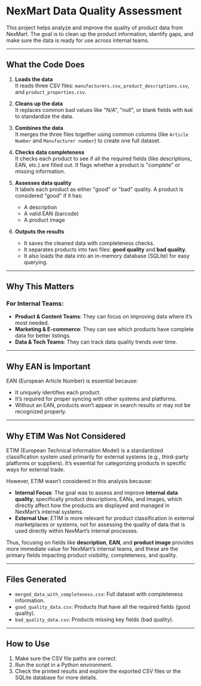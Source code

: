 

# NexMart Data Quality Assessment

This project helps analyze and improve the quality of product data from NexMart. The goal is to clean up the product information, identify gaps, and make sure the data is ready for use across internal teams.

---

## What the Code Does

1. **Loads the data**  
   It reads three CSV files: `manufacturers.csv`, `product_descriptions.csv`, and `product_properties.csv`.

2. **Cleans up the data**  
   It replaces common bad values like "N/A", "null", or blank fields with `NaN` to standardize the data.

3. **Combines the data**  
   It merges the three files together using common columns (like `Article Number` and `Manufacturer number`) to create one full dataset.

4. **Checks data completeness**  
   It checks each product to see if all the required fields (like descriptions, EAN, etc.) are filled out. It flags whether a product is "complete" or missing information.

5. **Assesses data quality**  
   It labels each product as either "good" or "bad" quality. A product is considered "good" if it has:
   - A description
   - A valid EAN (barcode)
   - A product image

6. **Outputs the results**  
   - It saves the cleaned data with completeness checks.
   - It separates products into two files: **good quality** and **bad quality**.
   - It also loads the data into an in-memory database (SQLite) for easy querying.

---

## Why This Matters

### For Internal Teams:

- **Product & Content Teams**: They can focus on improving data where it’s most needed.
- **Marketing & E-commerce**: They can see which products have complete data for better listings.
- **Data & Tech Teams**: They can track data quality trends over time.

---

## Why EAN is Important

EAN (European Article Number) is essential because:
- It uniquely identifies each product.
- It’s required for proper syncing with other systems and platforms.
- Without an EAN, products won’t appear in search results or may not be recognized properly.

---

## Why ETIM Was Not Considered

ETIM (European Technical Information Model) is a standardized classification system used primarily for external systems (e.g., third-party platforms or suppliers). It’s essential for categorizing products in specific ways for external trade. 

However, ETIM wasn’t considered in this analysis because:
- **Internal Focus**: The goal was to assess and improve **internal data quality**, specifically product descriptions, EANs, and images, which directly affect how the products are displayed and managed in NexMart’s internal systems.
- **External Use**: ETIM is more relevant for product classification in external marketplaces or systems, not for assessing the quality of data that is used directly within NexMart’s internal processes.

Thus, focusing on fields like **description**, **EAN**, and **product image** provides more immediate value for NexMart’s internal teams, and these are the primary fields impacting product visibility, completeness, and quality.

---

## Files Generated

- `merged_data_with_completeness.csv`: Full dataset with completeness information.
- `good_quality_data.csv`: Products that have all the required fields (good quality).
- `bad_quality_data.csv`: Products missing key fields (bad quality).

---

## How to Use

1. Make sure the CSV file paths are correct.
2. Run the script in a Python environment.
3. Check the printed results and explore the exported CSV files or the SQLite database for more details.


